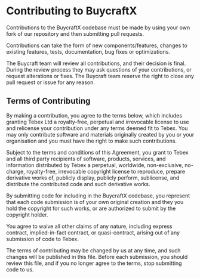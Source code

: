 # Contributing to BuycraftX

Contributions to the BuycraftX codebase must be made by using your own fork of our repository and then submitting pull requests.

Contributions can take the form of new components/features, changes to existing features, tests, documentation, bug fixes or optimizations.

The Buycraft team will review all contributions, and their decision is final. During the review process they may ask questions of your contributions, or request alterations or fixes. The Buycraft team reserve the right to close any pull request or issue for any reason.

## Terms of Contributing

By making a contribution, you agree to the terms below, which includes granting Tebex Ltd a royalty-free, perpetual and irrevocable license to use and relicense your contribution under any terms deemed fit to Tebex. You may only contribute software and materials originally created by you or your organisation and you must have the right to make such contributions.

Subject to the terms and conditions of this Agreement, you grant to Tebex and all third party recipients of software, products, services, and information distributed by Tebex a perpetual, worldwide, non-exclusive, no-charge, royalty-free, irrevocable copyright license to reproduce, prepare derivative works of, publicly display, publicly perform, sublicense, and distribute the contributed code and such derivative works.  

By submitting code for including in the BuycraftX codebase, you represent that each code submission is of your own original creation and they you hold the copyright for such works, or are authorized to submit by the copyright holder.

You agree to waive all other claims of any nature, including express contract, implied-in-fact contract, or quasi-contract, arising out of any submission of code to Tebex.

The terms of contributing may be changed by us at any time, and such changes will be published in this file. Before each submission, you should review this file, and if you no longer agree to the terms, stop submitting code to us.